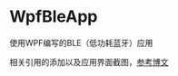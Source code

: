 # WpfBleApp
使用WPF编写的BLE（低功耗蓝牙）应用

相关引用的添加以及应用界面截图，[参考博文](https://blog.csdn.net/jjf19891208/article/details/128173735?csdn_share_tail=%7B%22type%22%3A%22blog%22%2C%22rType%22%3A%22article%22%2C%22rId%22%3A%22128173735%22%2C%22source%22%3A%22jjf19891208%22%7D)
